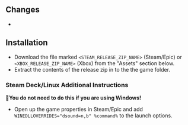 ## Changes  
- 
 
## Installation  
- Download the file marked `<STEAM_RELEASE_ZIP_NAME>` (Steam/Epic) or `<XBOX_RELEASE_ZIP_NAME>` (Xbox) from the "Assets" section below.
- Extract the contents of the release zip in to the the game folder.
  
### Steam Deck/Linux Additional Instructions
🚩**You do not need to do this if you are using Windows!**
- Open up the game properties in Steam/Epic and add `WINEDLLOVERRIDES="dsound=n,b" %command%` to the launch options.